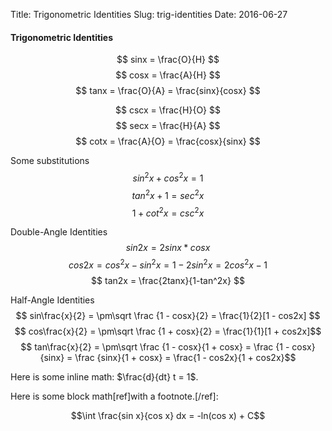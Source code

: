 Title: Trigonometric Identities
Slug: trig-identities
Date: 2016-06-27


#### Trigonometric Identities

$$ sinx = \frac{O}{H} $$
$$ cosx = \frac{A}{H} $$
$$ tanx = \frac{O}{A} = \frac{sinx}{cosx} $$

$$ cscx = \frac{H}{O} $$
$$ secx = \frac{H}{A} $$
$$ cotx = \frac{A}{O} = \frac{cosx}{sinx} $$

Some substitutions
$$ sin^2x + cos^2x = 1 $$
$$ tan^2x + 1 = sec^2x $$
$$ 1 + cot^2x = csc^2x $$

Double-Angle Identities
$$ sin2x = 2sinx * cosx $$
$$ cos2x = cos^2x - sin^2x = 1 - 2sin^2x = 2 cos^2x - 1 $$
$$ tan2x = \frac{2tanx}{1-tan^2x} $$


Half-Angle Identities
$$ sin\frac{x}{2} = \pm\sqrt \frac {1 - cosx}{2} = \frac{1}{2}[1 - cos2x] $$
$$ cos\frac{x}{2} = \pm\sqrt \frac {1 + cosx}{2} = \frac{1}{1}[1 + cos2x]$$
$$ tan\frac{x}{2} = \pm\sqrt \frac {1 - cosx}{1 + cosx} = \frac {1 - cosx}{sinx} = \frac {sinx}{1 + cosx} = \frac{1 - cos2x}{1 + cos2x}$$


Here is some inline math: $\frac{d}{dt} t = 1$.

Here is some block math[ref]with a footnote.[/ref]:

$$\int \frac{sin x}{cos x} dx = -ln(cos x) + C$$
